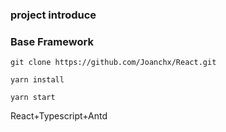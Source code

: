 ### project introduce

### Base Framework

```
git clone https://github.com/Joanchx/React.git

yarn install

yarn start

```

React+Typescript+Antd
